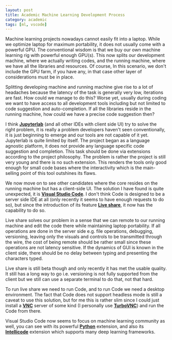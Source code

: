 ```yaml
---
layout: post
title: Academic Machine Learning Development Process
category: academic
tags: [ml, vscode]
---
```


Machine learning projects nowadays cannot easily fit into a laptop. While we optimize laptop for maximum portability, it does not usually come with a powerful GPU. The conventional wisdom is that we buy our own machine learning rig with powerful enough GPU(s). This now splits our development machine, where we actually writing codes, and the running machine, where we have all the libraries and resources. Of course, In this scenario, we don't include the GPU farm, if you have any, in that case other layer of considerations must be in place. 

Splitting developing machine and running machine give rise to a lot of headaches because the latency of the task is generally very low, iterations are fast. How could we manage to do this? Worse yet, usually during coding we want to have access to all development tools including but not limited to code suggestion and auto-completion. If all the libraries reside in the running machine, how could we have a precise code suggestion then?

I think **[Jupyterlab](https://github.com/jupyterlab/jupyterlab)** (and all other IDEs with client side UI) try to solve the right problem, it is really a problem developers haven't seen conventionally, it is just beginning to emerge and our tools are not capable of it yet. Jupyterlab is quite limited by itself. The project began as a language agnostic platform, it does not provide any language specific code suggestion and completion. This task should be done via extensions according to the project philosophy. The problem is rather the project is still very young and there is no such extension. This renders the tools only good enough for small code bases where the interactivity which is the main-selling point of this tool outshines its flaws.

We now move on to see other candidates where the core resides on the running machine but has a client-side UI. The solution I have found is quite unexpected, it is [**Visual Studio Code**](https://code.visualstudio.com/). I don't think Code is designed to be a server side IDE at all (only recently it seems to have enough requests to do so), but since the introduction of its feature [**Live share**](https://code.visualstudio.com/blogs/2017/11/15/live-share), it now has the capability to do so. 

Live share solves our problem in a sense that we can remote to our running machine and edit the code there while maintaining laptop portability. If all operations are done in the server side e.g. file operations, debugging, versioning, leaving only the visuals and controls to be transmitted through the wire, the cost of being remote should be rather small since these operations are not latency sensitive. If the dynamics of GUI is known in the client side, there should be no delay between typing and presenting the characters typed. 

Live share is still beta though and only recently it has met the usable quality. It still has a long way to go i.e. versioning is not fully supported from the client but we still can use a separate terminal to do that, not that hard.

To run live share we need to run Code, and to run Code we need a desktop environment. The fact that Code does not support headless mode is still a caveat to use this solution, but for me this is rather slim since I could just install a **[VNC](https://en.wikipedia.org/wiki/Virtual_Network_Computing)** server of some kind (I personally use **[TurboVNC](https://code.visualstudio.com/blogs/2017/11/15/live-share)**) and run the Code from there. 

Visual Studio Code now seems to focus on machine learning community as well, you can see with its powerful **[Python](https://marketplace.visualstudio.com/items?itemName=ms-python.python)** extension, and also its **[Intellicode](https://marketplace.visualstudio.com/items?itemName=VisualStudioExptTeam.vscodeintellicode)** extension which supports many deep learning frameworks.